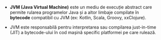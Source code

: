 - **JVM (Java Virtual Machine)** este un mediu de execuție abstract care permite rularea programelor Java și a altor limbaje compilate în **bytecode** compatibil cu JVM (ex: Kotlin, Scala, Groovy, ххClojure).

- JVM este responsabilă pentru interpretarea sau compilarea just-in-time (JIT) a bytecode-ului în cod mașină specific platformei pe care rulează.
